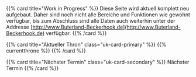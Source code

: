 ---
---

{{% card title="Work in Progress" %}}
Diese Seite wird aktuell komplett neu aufgebaut. Daher sind noch nicht alle Bereiche und Funktionen wie gewohnt
verfügbar, bis zum Abschluss sind alle Daten auch weiterhin unter der Addresse 
[http://www.Buterland-Beckerhook.de](http://www.Buterland-Beckerhook.de) verfügbar.
{{% /card %}}

{{% card title="Aktueller Thron" class="uk-card-primary" %}}
{{% currentthrone %}}
{{% /card %}}


{{% card title="Nächster Termin" class="uk-card-secondary" %}}
Nächster Termin
{{% /card %}}
